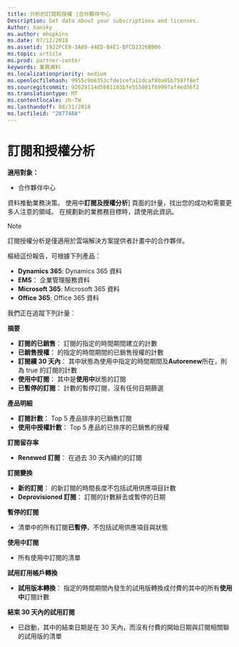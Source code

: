 ```yaml
---
title: 分析的訂閱和授權 |合作夥伴中心
Description: Get data about your subscriptions and licenses.
Author: Xansky
ms.author: mhopkins
ms.date: 07/12/2018
ms.assetid: 1922FCE8-3A89-44ED-B4E1-BFCD2326BB06
ms.topic: article
ms.prod: partner-center
keywords: 業務資料
ms.localizationpriority: medium
ms.openlocfilehash: 9955c9b6353cfde1cefa12dcaf80a05b7597f8ef
ms.sourcegitcommit: 92629114d5081103bfe555081f69997af4ed56f2
ms.translationtype: MT
ms.contentlocale: zh-TW
ms.lasthandoff: 08/31/2018
ms.locfileid: "2877468"
---
```

# <a name="analyze-subscriptions-and-licenses"></a>訂閱和授權分析 

**適用對象：**
- 合作夥伴中心

資料推動業務決策。 使用中**訂閱及授權分析**\] 頁面的計量，找出您的成功和需要更多人注意的領域。 在規劃新的業務務目標時，請使用此資訊。

> [!NOTE]
> 訂閱授權分析是僅適用於雲端解決方案提供者計畫中的合作夥伴。


樞紐這份報告，可根據下列產品：

 - **Dynamics 365**: Dynamics 365 資料  
 - **EMS**： 企業管理服務資料  
 - **Microsoft 365**: Microsoft 365 資料  
 - **Office 365**: Office 365 資料  


我們正在追蹤下列計量︰

**摘要**  
 - **訂閱的已銷售**： 訂閱的指定的時間期間建立的計數  
 - **已銷售授權**： 的指定的時間期間的已銷售授權的計數   
 - **訂閱續 30 天內**： 其中狀態為使用中指定的時間期間及**Autorenew**所在，則為 true 的訂閱的計數
 - **使用中訂閱**： 其中是**使用中**狀態的訂閱  
 - **已暫停的訂閱**： 計數的暫停訂閱，沒有任何日期篩選  

**產品明細**  
 - **訂閱計數**： Top 5 產品排序的已銷售訂閱  
 - **使用中授權計數**： Top 5 產品的已排序的已銷售的授權

**訂閱留存率**
 - **Renewed 訂閱**： 在過去 30 天內續約的訂閱  

**訂閱變換**  
 - **新的訂閱**： 的新訂閱的時間長度不包括試用供應項目計數  
 - **Deprovisioned 訂閱**： 訂閱的計數辭去或暫停的日期  

**暫停的訂閱**  
 - 清單中的所有訂閱**已暫停**，不包括試用供應項目與狀態  
  
**使用中訂閱**
 - 所有使用中訂閱的清單  

**試用訂用帳戶轉換**  
 - **試用版本轉換**： 指定的時間期間內發生的試用版轉換成付費的其中的所有**使用中**訂閱計數  

**結束 30 天內的試用訂閱**  
 - 已啟動，其中的結束日期是在 30 天內，而沒有付費的開始日期與訂閱相關聯的試用版的清單  

  